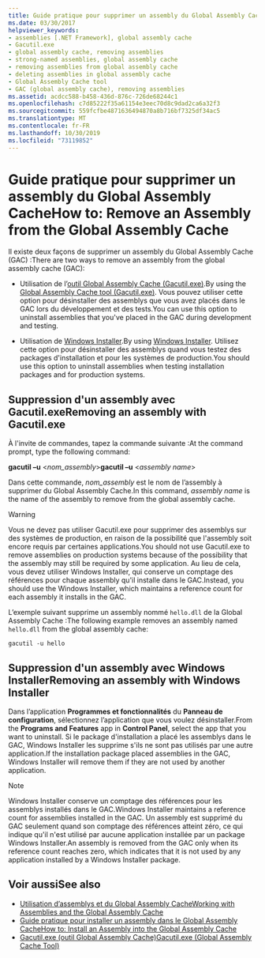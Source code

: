 ```yaml
---
title: Guide pratique pour supprimer un assembly du Global Assembly Cache
ms.date: 03/30/2017
helpviewer_keywords:
- assemblies [.NET Framework], global assembly cache
- Gacutil.exe
- global assembly cache, removing assemblies
- strong-named assemblies, global assembly cache
- removing assemblies from global assembly cache
- deleting assemblies in global assembly cache
- Global Assembly Cache tool
- GAC (global assembly cache), removing assemblies
ms.assetid: acdcc588-b458-436d-876c-726de68244c1
ms.openlocfilehash: c7d85222f35a61154e3eec70d8c9dad2ca6a32f3
ms.sourcegitcommit: 559fcfbe4871636494870a8b716bf7325df34ac5
ms.translationtype: MT
ms.contentlocale: fr-FR
ms.lasthandoff: 10/30/2019
ms.locfileid: "73119852"
---
```

# <a name="how-to-remove-an-assembly-from-the-global-assembly-cache"></a><span data-ttu-id="ac0d7-102">Guide pratique pour supprimer un assembly du Global Assembly Cache</span><span class="sxs-lookup"><span data-stu-id="ac0d7-102">How to: Remove an Assembly from the Global Assembly Cache</span></span>

<span data-ttu-id="ac0d7-103">Il existe deux façons de supprimer un assembly du Global Assembly Cache (GAC) :</span><span class="sxs-lookup"><span data-stu-id="ac0d7-103">There are two ways to remove an assembly from the global assembly cache (GAC):</span></span>

- <span data-ttu-id="ac0d7-104">Utilisation de l’[outil Global Assembly Cache (Gacutil.exe)](../tools/gacutil-exe-gac-tool.md).</span><span class="sxs-lookup"><span data-stu-id="ac0d7-104">By using the [Global Assembly Cache tool (Gacutil.exe)](../tools/gacutil-exe-gac-tool.md).</span></span> <span data-ttu-id="ac0d7-105">Vous pouvez utiliser cette option pour désinstaller des assemblys que vous avez placés dans le GAC lors du développement et des tests.</span><span class="sxs-lookup"><span data-stu-id="ac0d7-105">You can use this option to uninstall assemblies that you've placed in the GAC during development and testing.</span></span>

- <span data-ttu-id="ac0d7-106">Utilisation de [Windows Installer](/windows/desktop/Msi/windows-installer-portal).</span><span class="sxs-lookup"><span data-stu-id="ac0d7-106">By using [Windows Installer](/windows/desktop/Msi/windows-installer-portal).</span></span> <span data-ttu-id="ac0d7-107">Utilisez cette option pour désinstaller des assemblys quand vous testez des packages d'installation et pour les systèmes de production.</span><span class="sxs-lookup"><span data-stu-id="ac0d7-107">You should use this option to uninstall assemblies when testing installation packages and for production systems.</span></span>

## <a name="removing-an-assembly-with-gacutilexe"></a><span data-ttu-id="ac0d7-108">Suppression d'un assembly avec Gacutil.exe</span><span class="sxs-lookup"><span data-stu-id="ac0d7-108">Removing an assembly with Gacutil.exe</span></span>

<span data-ttu-id="ac0d7-109">À l'invite de commandes, tapez la commande suivante :</span><span class="sxs-lookup"><span data-stu-id="ac0d7-109">At the command prompt, type the following command:</span></span>

<span data-ttu-id="ac0d7-110">**gacutil –u** \<*nom_assembly*></span><span class="sxs-lookup"><span data-stu-id="ac0d7-110">**gacutil –u** \<*assembly name*></span></span>

<span data-ttu-id="ac0d7-111">Dans cette commande, *nom_assembly* est le nom de l’assembly à supprimer du Global Assembly Cache.</span><span class="sxs-lookup"><span data-stu-id="ac0d7-111">In this command, *assembly name* is the name of the assembly to remove from the global assembly cache.</span></span>

> [!WARNING]
> <span data-ttu-id="ac0d7-112">Vous ne devez pas utiliser Gacutil.exe pour supprimer des assemblys sur des systèmes de production, en raison de la possibilité que l'assembly soit encore requis par certaines applications.</span><span class="sxs-lookup"><span data-stu-id="ac0d7-112">You should not use Gacutil.exe to remove assemblies on production systems because of the possibility that the assembly may still be required by some application.</span></span> <span data-ttu-id="ac0d7-113">Au lieu de cela, vous devez utiliser Windows Installer, qui conserve un comptage des références pour chaque assembly qu'il installe dans le GAC.</span><span class="sxs-lookup"><span data-stu-id="ac0d7-113">Instead, you should use the Windows Installer, which maintains a reference count for each assembly it installs in the GAC.</span></span>

<span data-ttu-id="ac0d7-114">L’exemple suivant supprime un assembly nommé `hello.dll` de la Global Assembly Cache :</span><span class="sxs-lookup"><span data-stu-id="ac0d7-114">The following example removes an assembly named `hello.dll` from the global assembly cache:</span></span>

```console
gacutil -u hello
```

## <a name="removing-an-assembly-with-windows-installer"></a><span data-ttu-id="ac0d7-115">Suppression d'un assembly avec Windows Installer</span><span class="sxs-lookup"><span data-stu-id="ac0d7-115">Removing an assembly with Windows Installer</span></span>

<span data-ttu-id="ac0d7-116">Dans l’application **Programmes et fonctionnalités** du **Panneau de configuration**, sélectionnez l’application que vous voulez désinstaller.</span><span class="sxs-lookup"><span data-stu-id="ac0d7-116">From the **Programs and Features** app in **Control Panel**, select the app that you want to uninstall.</span></span> <span data-ttu-id="ac0d7-117">Si le package d'installation a placé les assemblys dans le GAC, Windows Installer les supprime s'ils ne sont pas utilisés par une autre application.</span><span class="sxs-lookup"><span data-stu-id="ac0d7-117">If the installation package placed assemblies in the GAC, Windows Installer will remove them if they are not used by another application.</span></span>

> [!NOTE]
> <span data-ttu-id="ac0d7-118">Windows Installer conserve un comptage des références pour les assemblys installés dans le GAC.</span><span class="sxs-lookup"><span data-stu-id="ac0d7-118">Windows Installer maintains a reference count for assemblies installed in the GAC.</span></span> <span data-ttu-id="ac0d7-119">Un assembly est supprimé du GAC seulement quand son comptage des références atteint zéro, ce qui indique qu'il n'est utilisé par aucune application installée par un package Windows Installer.</span><span class="sxs-lookup"><span data-stu-id="ac0d7-119">An assembly is removed from the GAC only when its reference count reaches zero, which indicates that it is not used by any application installed by a Windows Installer package.</span></span>

## <a name="see-also"></a><span data-ttu-id="ac0d7-120">Voir aussi</span><span class="sxs-lookup"><span data-stu-id="ac0d7-120">See also</span></span>

- [<span data-ttu-id="ac0d7-121">Utilisation d’assemblys et du Global Assembly Cache</span><span class="sxs-lookup"><span data-stu-id="ac0d7-121">Working with Assemblies and the Global Assembly Cache</span></span>](working-with-assemblies-and-the-gac.md)
- [<span data-ttu-id="ac0d7-122">Guide pratique pour installer un assembly dans le Global Assembly Cache</span><span class="sxs-lookup"><span data-stu-id="ac0d7-122">How to: Install an Assembly into the Global Assembly Cache</span></span>](install-assembly-into-gac.md)
- [<span data-ttu-id="ac0d7-123">Gacutil.exe (outil Global Assembly Cache)</span><span class="sxs-lookup"><span data-stu-id="ac0d7-123">Gacutil.exe (Global Assembly Cache Tool)</span></span>](../tools/gacutil-exe-gac-tool.md)

